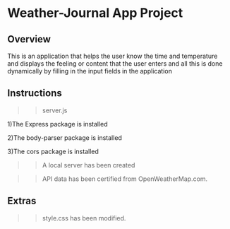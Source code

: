 # Weather-Journal App Project

## Overview
This is an application that helps the user know the time and temperature and displays the feeling or content that the user enters and all this is done dynamically by filling in the input fields in the application
## Instructions
>>server.js 

1)The Express package is installed

2)The body-parser package is installed

3)The cors package is installed

>>A local server has been created

>>API data has been certified from OpenWeatherMap.com.

## Extras
>>style.css has been modified.